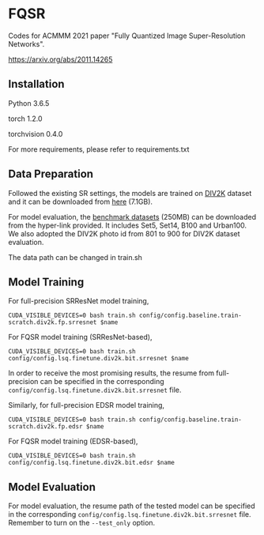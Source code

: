 # FQSR

Codes for ACMMM 2021 paper "Fully Quantized Image Super-Resolution Networks".

https://arxiv.org/abs/2011.14265

## Installation

Python 3.6.5

torch 1.2.0

torchvision 0.4.0

For more requirements, please refer to requirements.txt

## Data Preparation

Followed the existing SR settings, the models are trained on [DIV2K](http://www.vision.ee.ethz.ch/%7Etimofter/publications/Agustsson-CVPRW-2017.pdf) dataset and it can be downloaded from [here](https://cv.snu.ac.kr/research/EDSR/DIV2K.tar) (7.1GB).

For model evaluation, the [benchmark datasets](https://cv.snu.ac.kr/research/EDSR/benchmark.tar) (250MB) can be downloaded from the hyper-link provided. It includes Set5, Set14, B100 and Urban100. We also adopted the DIV2K photo id from 801 to 900 for DIV2K dataset evaluation.

The data path can be changed in train.sh

## Model Training

For full-precision SRResNet model training,

```commandline
CUDA_VISIBLE_DEVICES=0 bash train.sh config/config.baseline.train-scratch.div2k.fp.srresnet $name
```

For FQSR model training (SRResNet-based),

```commandline
CUDA_VISIBLE_DEVICES=0 bash train.sh config/config.lsq.finetune.div2k.bit.srresnet $name
```

In order to receive the most promising results, the resume from full-precision can be specified in the corresponding `config/config.lsq.finetune.div2k.bit.srresnet` file.

Similarly, for full-precision EDSR model training,

```commandline
CUDA_VISIBLE_DEVICES=0 bash train.sh config/config.baseline.train-scratch.div2k.fp.edsr $name
```

For FQSR model training (EDSR-based),

```commandline
CUDA_VISIBLE_DEVICES=0 bash train.sh config/config.lsq.finetune.div2k.bit.edsr $name
```

## Model Evaluation

For model evaluation, the resume path of the tested model can be specified in the corresponding `config/config.lsq.finetune.div2k.bit.srresnet` file.
Remember to turn on the `--test_only` option.
